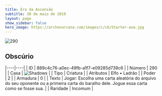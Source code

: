```yaml
---
title: Era da Ascensão
subtitle: 30 de maio de 2019
layout: page
show_sidebar: false
hero_image: https://archonarcana.com/images/c/c6/Starter-aoa.jpg
---
```


![290](https://cdn.keyforgegame.com/media/card_front/pt/435_290_7CRQ39P5WH36_pt.png)

## Obscúrio

|----|----|
| ID | 889c4c76-a0ec-49fb-a1f7-e09285d739c6 |
| Número | 290 |
| Casa | ![Shadows](https://archonarcana.com/images/thumb/e/ee/Shadows.png/22px-Shadows.png "Sombras") |
| Tipo | Criatura |
| Atributos | Elfo • Ladrão |
| Poder | 2 |
| Armadura | 0 |
| Texto | Jogar: Escolha uma carta aleatória do arquivo do seu oponente ou a primeira carta do baralho dele. Jogue essa carta como se fosse sua. |
| Raridade | Incomum |
